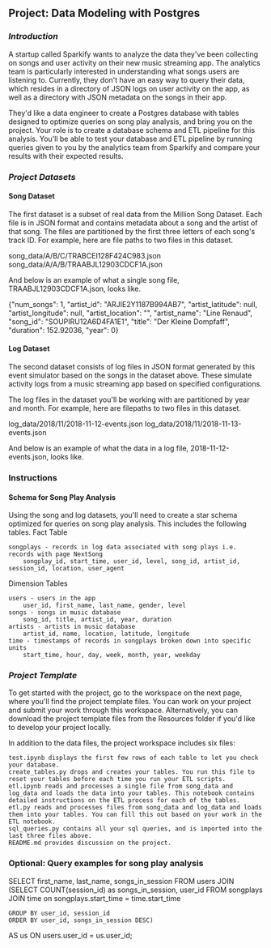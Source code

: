 ## Project: Data Modeling with Postgres
### _Introduction_

A startup called Sparkify wants to analyze the data they've been collecting on songs and user activity on their new music streaming app. The analytics team is particularly interested in understanding what songs users are listening to. Currently, they don't have an easy way to query their data, which resides in a directory of JSON logs on user activity on the app, as well as a directory with JSON metadata on the songs in their app.

They'd like a data engineer to create a Postgres database with tables designed to optimize queries on song play analysis, and bring you on the project. Your role is to create a database schema and ETL pipeline for this analysis. You'll be able to test your database and ETL pipeline by running queries given to you by the analytics team from Sparkify and compare your results with their expected results.
### _Project Datasets_
#### Song Dataset
The first dataset is a subset of real data from the Million Song Dataset. Each file is in JSON format and contains metadata about a song and the artist of that song. The files are partitioned by the first three letters of each song's track ID. For example, here are file paths to two files in this dataset.

song_data/A/B/C/TRABCEI128F424C983.json
song_data/A/A/B/TRAABJL12903CDCF1A.json

And below is an example of what a single song file, TRAABJL12903CDCF1A.json, looks like.

{"num_songs": 1, "artist_id": "ARJIE2Y1187B994AB7", "artist_latitude": null, "artist_longitude": null, "artist_location": "", "artist_name": "Line Renaud", "song_id": "SOUPIRU12A6D4FA1E1", "title": "Der Kleine Dompfaff", "duration": 152.92036, "year": 0}
#### Log Dataset

The second dataset consists of log files in JSON format generated by this event simulator based on the songs in the dataset above. These simulate activity logs from a music streaming app based on specified configurations.

The log files in the dataset you'll be working with are partitioned by year and month. For example, here are filepaths to two files in this dataset.

log_data/2018/11/2018-11-12-events.json
log_data/2018/11/2018-11-13-events.json

And below is an example of what the data in a log file, 2018-11-12-events.json, looks like.
### Instructions
#### Schema for Song Play Analysis

Using the song and log datasets, you'll need to create a star schema optimized for queries on song play analysis. This includes the following tables.
Fact Table

    songplays - records in log data associated with song plays i.e. records with page NextSong
        songplay_id, start_time, user_id, level, song_id, artist_id, session_id, location, user_agent

Dimension Tables

    users - users in the app
        user_id, first_name, last_name, gender, level
    songs - songs in music database
        song_id, title, artist_id, year, duration
    artists - artists in music database
        artist_id, name, location, latitude, longitude
    time - timestamps of records in songplays broken down into specific units
        start_time, hour, day, week, month, year, weekday
### _Project Template_

To get started with the project, go to the workspace on the next page, where you'll find the project template files. You can work on your project and submit your work through this workspace. Alternatively, you can download the project template files from the Resources folder if you'd like to develop your project locally.

In addition to the data files, the project workspace includes six files:

    test.ipynb displays the first few rows of each table to let you check your database.
    create_tables.py drops and creates your tables. You run this file to reset your tables before each time you run your ETL scripts.
    etl.ipynb reads and processes a single file from song_data and log_data and loads the data into your tables. This notebook contains detailed instructions on the ETL process for each of the tables.
    etl.py reads and processes files from song_data and log_data and loads them into your tables. You can fill this out based on your work in the ETL notebook.
    sql_queries.py contains all your sql queries, and is imported into the last three files above.
    README.md provides discussion on the project.
  ###  Optional: Query examples for song play analysis
SELECT first_name, last_name, songs_in_session 
FROM users 
	JOIN 
	(SELECT COUNT(session_id) as songs_in_session, user_id 
	FROM songplays
		JOIN time on songplays.start_time = time.start_time
	
	GROUP BY user_id, session_id 
	ORDER BY user_id, songs_in_session DESC) 
AS us ON users.user_id = us.user_id;





